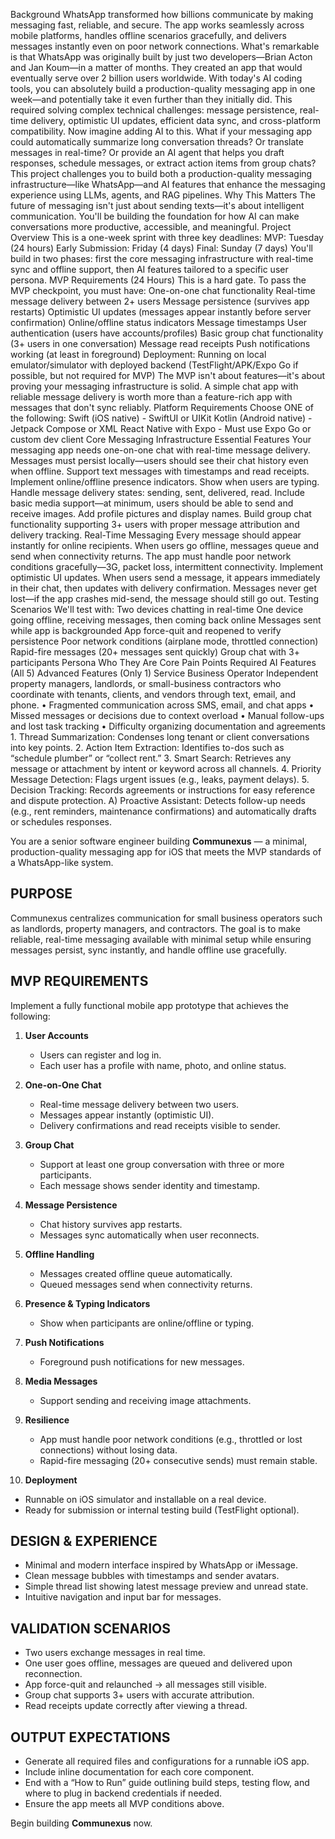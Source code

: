 
Background WhatsApp transformed how billions communicate by making messaging fast, reliable, and secure. The app works seamlessly across mobile platforms, handles offline scenarios gracefully, and delivers messages instantly even on poor network connections. What's remarkable is that WhatsApp was originally built by just two developers—Brian Acton and Jan Koum—in a matter of months. They created an app that would eventually serve over 2 billion users worldwide. With today's AI coding tools, you can absolutely build a production-quality messaging app in one week—and potentially take it even further than they initially did. This required solving complex technical challenges: message persistence, real-time delivery, optimistic UI updates, efficient data sync, and cross-platform compatibility. Now imagine adding AI to this. What if your messaging app could automatically summarize long conversation threads? Or translate messages in real-time? Or provide an AI agent that helps you draft responses, schedule messages, or extract action items from group chats? This project challenges you to build both a production-quality messaging infrastructure—like WhatsApp—and AI features that enhance the messaging experience using LLMs, agents, and RAG pipelines. Why This Matters The future of messaging isn't just about sending texts—it's about intelligent communication. You'll be building the foundation for how AI can make conversations more productive, accessible, and meaningful. Project Overview This is a one-week sprint with three key deadlines: MVP: Tuesday (24 hours) Early Submission: Friday (4 days) Final: Sunday (7 days) You'll build in two phases: first the core messaging infrastructure with real-time sync and offline support, then AI features tailored to a specific user persona. MVP Requirements (24 Hours) This is a hard gate. To pass the MVP checkpoint, you must have: One-on-one chat functionality Real-time message delivery between 2+ users Message persistence (survives app restarts) Optimistic UI updates (messages appear instantly before server confirmation) Online/offline status indicators Message timestamps User authentication (users have accounts/profiles) Basic group chat functionality (3+ users in one conversation) Message read receipts Push notifications working (at least in foreground) Deployment: Running on local emulator/simulator with deployed backend (TestFlight/APK/Expo Go if possible, but not required for MVP) The MVP isn't about features—it's about proving your messaging infrastructure is solid. A simple chat app with reliable message delivery is worth more than a feature-rich app with messages that don't sync reliably. Platform Requirements Choose ONE of the following: Swift (iOS native) - SwiftUI or UIKit Kotlin (Android native) - Jetpack Compose or XML React Native with Expo - Must use Expo Go or custom dev client Core Messaging Infrastructure Essential Features Your messaging app needs one-on-one chat with real-time message delivery. Messages must persist locally—users should see their chat history even when offline. Support text messages with timestamps and read receipts. Implement online/offline presence indicators. Show when users are typing. Handle message delivery states: sending, sent, delivered, read. Include basic media support—at minimum, users should be able to send and receive images. Add profile pictures and display names. Build group chat functionality supporting 3+ users with proper message attribution and delivery tracking. Real-Time Messaging Every message should appear instantly for online recipients. When users go offline, messages queue and send when connectivity returns. The app must handle poor network conditions gracefully—3G, packet loss, intermittent connectivity. Implement optimistic UI updates. When users send a message, it appears immediately in their chat, then updates with delivery confirmation. Messages never get lost—if the app crashes mid-send, the message should still go out. Testing Scenarios We'll test with: Two devices chatting in real-time One device going offline, receiving messages, then coming back online Messages sent while app is backgrounded App force-quit and reopened to verify persistence Poor network conditions (airplane mode, throttled connection) Rapid-fire messages (20+ messages sent quickly) Group chat with 3+ participants Persona Who They Are Core Pain Points Required AI Features (All 5) Advanced Features (Only 1) Service Business Operator Independent property managers, landlords, or small-business contractors who coordinate with tenants, clients, and vendors through text, email, and phone. • Fragmented communication across SMS, email, and chat apps • Missed messages or decisions due to context overload • Manual follow-ups and lost task tracking • Difficulty organizing documentation and agreements 1. Thread Summarization: Condenses long tenant or client conversations into key points. 2. Action Item Extraction: Identifies to-dos such as “schedule plumber” or “collect rent.” 3. Smart Search: Retrieves any message or attachment by intent or keyword across all channels. 4. Priority Message Detection: Flags urgent issues (e.g., leaks, payment delays). 5. Decision Tracking: Records agreements or instructions for easy reference and dispute protection. A) Proactive Assistant: Detects follow-up needs (e.g., rent reminders, maintenance confirmations) and automatically drafts or schedules responses.

You are a senior software engineer building **Communexus** — a minimal, production-quality messaging app for iOS that meets the MVP standards of a WhatsApp-like system.

## PURPOSE
Communexus centralizes communication for small business operators such as landlords, property managers, and contractors. The goal is to make reliable, real-time messaging available with minimal setup while ensuring messages persist, sync instantly, and handle offline use gracefully.

## MVP REQUIREMENTS
Implement a fully functional mobile app prototype that achieves the following:

1. **User Accounts**
   - Users can register and log in.
   - Each user has a profile with name, photo, and online status.

2. **One-on-One Chat**
   - Real-time message delivery between two users.
   - Messages appear instantly (optimistic UI).
   - Delivery confirmations and read receipts visible to sender.

3. **Group Chat**
   - Support at least one group conversation with three or more participants.
   - Each message shows sender identity and timestamp.

4. **Message Persistence**
   - Chat history survives app restarts.
   - Messages sync automatically when user reconnects.

5. **Offline Handling**
   - Messages created offline queue automatically.
   - Queued messages send when connectivity returns.

6. **Presence & Typing Indicators**
   - Show when participants are online/offline or typing.

7. **Push Notifications**
   - Foreground push notifications for new messages.

8. **Media Messages**
   - Support sending and receiving image attachments.

9. **Resilience**
   - App must handle poor network conditions (e.g., throttled or lost connections) without losing data.
   - Rapid-fire messaging (20+ consecutive sends) must remain stable.

10. **Deployment**
   - Runnable on iOS simulator and installable on a real device.
   - Ready for submission or internal testing build (TestFlight optional).

## DESIGN & EXPERIENCE
- Minimal and modern interface inspired by WhatsApp or iMessage.
- Clean message bubbles with timestamps and sender avatars.
- Simple thread list showing latest message preview and unread state.
- Intuitive navigation and input bar for messages.

## VALIDATION SCENARIOS
- Two users exchange messages in real time.
- One user goes offline, messages are queued and delivered upon reconnection.
- App force-quit and relaunched → all messages still visible.
- Group chat supports 3+ users with accurate attribution.
- Read receipts update correctly after viewing a thread.

## OUTPUT EXPECTATIONS
- Generate all required files and configurations for a runnable iOS app.
- Include inline documentation for each core component.
- End with a “How to Run” guide outlining build steps, testing flow, and where to plug in backend credentials if needed.
- Ensure the app meets all MVP conditions above.

Begin building **Communexus** now.

